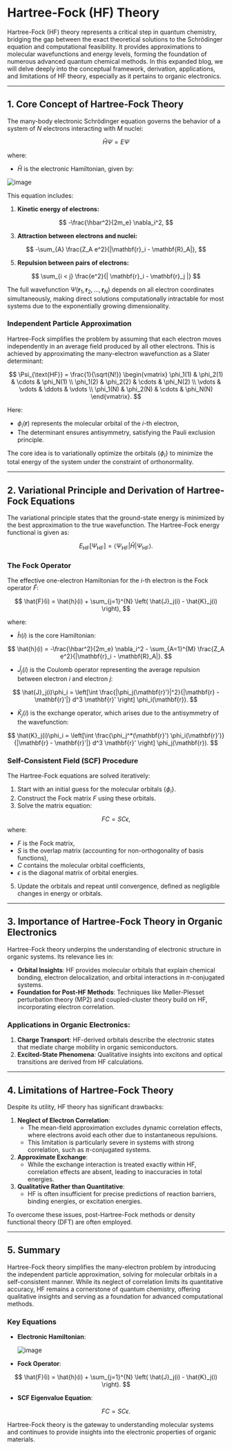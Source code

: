 # Hartree-Fock (HF) Theory

Hartree-Fock (HF) theory represents a critical step in quantum chemistry, bridging the gap between the exact theoretical solutions to the Schrödinger equation and computational feasibility. It provides approximations to molecular wavefunctions and energy levels, forming the foundation of numerous advanced quantum chemical methods. In this expanded blog, we will delve deeply into the conceptual framework, derivation, applications, and limitations of HF theory, especially as it pertains to organic electronics.

---

## 1. Core Concept of Hartree-Fock Theory

The many-body electronic Schrödinger equation governs the behavior of a system of $N$ electrons interacting with $M$ nuclei:

$$
\hat{H} \Psi = E \Psi
$$

where:

- $\hat{H}$ is the electronic Hamiltonian, given by:

![image](https://github.com/user-attachments/assets/232bde99-3bba-43d1-a986-98f5eceff5a1)


This equation includes:

1. **Kinetic energy of electrons:**

$$
   -\frac{\hbar^2}{2m_e} \nabla_i^2,
$$

3. **Attraction between electrons and nuclei:**
   
$$
-\sum_{A} \frac{Z_A e^2}{|\mathbf{r}_i - \mathbf{R}_A|},
$$

5. **Repulsion between pairs of electrons:**
   
$$
\sum_{i < j} \frac{e^2}{| \mathbf{r}_i - \mathbf{r}_j |}
$$


The full wavefunction $\Psi(\mathbf{r}_1, \mathbf{r}_2, \ldots, \mathbf{r}_N)$ depends on all electron coordinates simultaneously, making direct solutions computationally intractable for most systems due to the exponentially growing dimensionality.

### Independent Particle Approximation

Hartree-Fock simplifies the problem by assuming that each electron moves independently in an average field produced by all other electrons. This is achieved by approximating the many-electron wavefunction as a Slater determinant:

$$
\Psi_{\text{HF}} = \frac{1}{\sqrt{N!}}
\begin{vmatrix}
\phi_1(1) & \phi_2(1) & \cdots & \phi_N(1) \\
\phi_1(2) & \phi_2(2) & \cdots & \phi_N(2) \\
\vdots & \vdots & \ddots & \vdots \\
\phi_1(N) & \phi_2(N) & \cdots & \phi_N(N)
\end{vmatrix}.
$$

Here:
- $\phi_i(\mathbf{r})$ represents the molecular orbital of the $i$-th electron,
- The determinant ensures antisymmetry, satisfying the Pauli exclusion principle.

The core idea is to variationally optimize the orbitals $\{\phi_i\}$ to minimize the total energy of the system under the constraint of orthonormality.

---

## 2. Variational Principle and Derivation of Hartree-Fock Equations

The variational principle states that the ground-state energy is minimized by the best approximation to the true wavefunction. The Hartree-Fock energy functional is given as:

$$
E_{\text{HF}}[\Psi_{\text{HF}}] = \langle \Psi_{\text{HF}} | \hat{H} | \Psi_{\text{HF}} \rangle.
$$

### The Fock Operator

The effective one-electron Hamiltonian for the $i$-th electron is the Fock operator $\hat{F}$:

$$
\hat{F}(i) = \hat{h}(i) + \sum_{j=1}^{N} \left( \hat{J}_j(i) - \hat{K}_j(i) \right),
$$

where:
- $\hat{h}(i)$ is the core Hamiltonian:
  
$$
  \hat{h}(i) = -\frac{\hbar^2}{2m_e} \nabla_i^2 - \sum_{A=1}^{M} \frac{Z_A e^2}{|\mathbf{r}_i - \mathbf{R}_A|}.
$$

- $\hat{J}_j(i)$ is the Coulomb operator representing the average repulsion between electron $i$ and electron $j$:
  
$$
  \hat{J}_j(i)\phi_i = \left[\int \frac{|\phi_j(\mathbf{r}')|^2}{|\mathbf{r} - \mathbf{r}'|} d^3 \mathbf{r}' \right] \phi_i(\mathbf{r}).
$$

- $\hat{K}_j(i)$ is the exchange operator, which arises due to the antisymmetry of the wavefunction:
  
$$
  \hat{K}_j(i)\phi_i = \left[\int \frac{\phi_j^*(\mathbf{r}') \phi_i(\mathbf{r}')}{|\mathbf{r} - \mathbf{r}'|} d^3 \mathbf{r}' \right] \phi_j(\mathbf{r}).
$$

### Self-Consistent Field (SCF) Procedure

The Hartree-Fock equations are solved iteratively:

1. Start with an initial guess for the molecular orbitals $\{\phi_i\}$.
2. Construct the Fock matrix $F$ using these orbitals.
3. Solve the matrix equation:
   
$$
   FC = SC\epsilon,
$$
   where:
   - $F$ is the Fock matrix,
   - $S$ is the overlap matrix (accounting for non-orthogonality of basis functions),
   - $C$ contains the molecular orbital coefficients,
   - $\epsilon$ is the diagonal matrix of orbital energies.
5. Update the orbitals and repeat until convergence, defined as negligible changes in energy or orbitals.

---

## 3. Importance of Hartree-Fock Theory in Organic Electronics

Hartree-Fock theory underpins the understanding of electronic structure in organic systems. Its relevance lies in:

- **Orbital Insights**: HF provides molecular orbitals that explain chemical bonding, electron delocalization, and orbital interactions in $\pi$-conjugated systems.
- **Foundation for Post-HF Methods**: Techniques like Møller-Plesset perturbation theory (MP2) and coupled-cluster theory build on HF, incorporating electron correlation.

### Applications in Organic Electronics:
1. **Charge Transport**: HF-derived orbitals describe the electronic states that mediate charge mobility in organic semiconductors.
2. **Excited-State Phenomena**: Qualitative insights into excitons and optical transitions are derived from HF calculations.

---

## 4. Limitations of Hartree-Fock Theory

Despite its utility, HF theory has significant drawbacks:

1. **Neglect of Electron Correlation**:
   - The mean-field approximation excludes dynamic correlation effects, where electrons avoid each other due to instantaneous repulsions.
   - This limitation is particularly severe in systems with strong correlation, such as $\pi$-conjugated systems.
2. **Approximate Exchange**:
   - While the exchange interaction is treated exactly within HF, correlation effects are absent, leading to inaccuracies in total energies.
3. **Qualitative Rather than Quantitative**:
   - HF is often insufficient for precise predictions of reaction barriers, binding energies, or excitation energies.

To overcome these issues, post-Hartree-Fock methods or density functional theory (DFT) are often employed.

---

## 5. Summary

Hartree-Fock theory simplifies the many-electron problem by introducing the independent particle approximation, solving for molecular orbitals in a self-consistent manner. While its neglect of correlation limits its quantitative accuracy, HF remains a cornerstone of quantum chemistry, offering qualitative insights and serving as a foundation for advanced computational methods.

### Key Equations

- **Electronic Hamiltonian**:
  
  ![image](https://github.com/user-attachments/assets/26008169-7990-4df8-a422-ad9f092c26f7)


- **Fock Operator**:
  
$$
  \hat{F}(i) = \hat{h}(i) + \sum_{j=1}^{N} \left( \hat{J}_j(i) - \hat{K}_j(i) \right).
$$

- **SCF Eigenvalue Equation**:
  
$$
  FC = SC\epsilon.
$$

Hartree-Fock theory is the gateway to understanding molecular systems and continues to provide insights into the electronic properties of organic materials.
